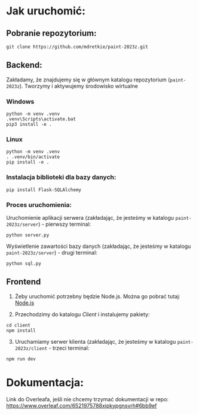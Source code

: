 # Jak uruchomić:

## Pobranie repozytorium:
```
git clone https://github.com/mdretkie/paint-2023z.git
```
## Backend:
Zakładamy, że znajdujemy się w głównym katalogu repozytorium (`paint-2023z`). Tworzymy i aktywujemy środowisko wirtualne

### Windows

```
python -m venv .venv
.venv\Scripts\activate.bat
pip3 install -e .
```

### Linux

```
python -m venv .venv
. .venv/bin/activate
pip install -e .
```

### Instalacja biblioteki dla bazy danych:
```
pip install Flask-SQLAlchemy
```

### Proces uruchomienia:
Uruchomienie aplikacji serwera (zakładając, że jesteśmy w katalogu `paint-2023z/server`) - pierwszy terminal:
```
python server.py
```
Wyświetlenie zawartości bazy danych (zakładając, że jesteśmy w katalogu `paint-2023z/server`) - drugi terminal:
```
python sql.py
```


## Frontend
1. Żeby uruchomić potrzebny będzie Node.js. Można go pobrać tutaj: [Node.js](https://nodejs.org/en)

2. Przechodzimy do katalogu *Client* i instalujemy pakiety:
```
cd client
npm install
```

3. Uruchamiamy serwer klienta (zakładając, że jesteśmy w katalogu `paint-2023z/client` - trzeci terminal:
```
npm run dev
```

# Dokumentacja:

Link do Overleafa, jeśli nie chcemy trzymać dokumentacji w repo:  
https://www.overleaf.com/6521975788xjpkypgnsvrh#6bb9ef
